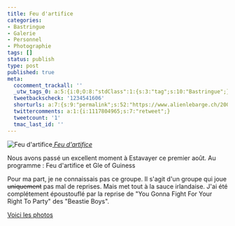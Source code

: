 ```yaml
---
title: Feu d'artifice
categories:
- Bastringue
- Galerie
- Personnel
- Photographie
tags: []
status: publish
type: post
published: true
meta:
  cocomment_trackall: ''
  _utw_tags_0: a:5:{i:0;O:8:"stdClass":1:{s:3:"tag";s:10:"Bastringue";}i:1;O:8:"stdClass":1:{s:3:"tag";s:6:"Flickr";}i:2;O:8:"stdClass":1:{s:3:"tag";s:7:"Galerie";}i:3;O:8:"stdClass":1:{s:3:"tag";s:9:"Personnel";}i:4;O:8:"stdClass":1:{s:3:"tag";s:12:"Photographie";}}
  tweetbackscheck: '1234541606'
  shorturls: a:7:{s:9:"permalink";s:52:"https://www.alienlebarge.ch/2007/08/03/feu-dartifice/";s:7:"tinyurl";s:25:"https://tinyurl.com/btuoz4";s:4:"isgd";s:17:"https://is.gd/iLT5";s:5:"bitly";s:18:"https://bit.ly/snNR";s:5:"snipr";s:22:"https://snipr.com/bhib1";s:5:"snurl";s:22:"https://snurl.com/bhib1";s:7:"snipurl";s:24:"https://snipurl.com/bhib1";}
  twittercomments: a:1:{i:1117804965;s:7:"retweet";}
  tweetcount: '1'
  tmac_last_id: ''
---
```

 <img src="https://farm2.static.flickr.com/1268/990131940_1f4eaaff14.jpg" alt="Feu d'artifice" /><em><a href="https://www.flickr.com/photos/alienlebarge/990131940/" title="photo sharing">
Feu d'artifice</a></em>

Nous avons passé un excellent moment à Estavayer ce premier août.
Au programme : Feu d'artifice et Gle of Guiness

Pour ma part, je ne connaissais pas ce groupe. Il s'agit d'un groupe qui joue <span style="text-decoration: line-through" class="Apple-style-span">uniquement</span> pas mal de reprises. Mais met tout à la sauce irlandaise. J'ai été complétement époustouflé par la reprise de "You Gonna Fight For Your Right To Party" des "Beastie Boys".<a href="https://www.flickr.com/gp/49665969@N00/T15fVk" title="LEs photos du premier août"></a>

<a href="https://www.flickr.com/gp/49665969@N00/T15fVk" title="LEs photos du premier août">Voici les photos</a>
